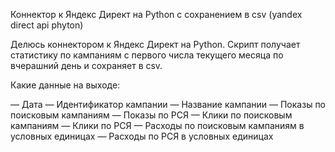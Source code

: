Коннектор к Яндекс Директ на Python с сохранением в csv (yandex direct api phyton)

Делюсь коннектором к Яндекс Директ на Python. Скрипт получает статистику по кампаниям с первого числа текущего месяца по вчерашний день и сохраняет в csv.

Какие данные на выходе:

— Дата
— Идентификатор кампании
— Название кампании
— Показы по поисковым кампаниям
— Показы по РСЯ
— Клики по поисковым кампаниям
— Клики по РСЯ
— Расходы по поисковым кампаниям в условных единицах
— Расходы по РСЯ в условных единицах
